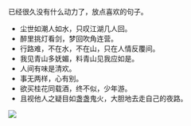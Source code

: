 已经很久没有什么动力了，放点喜欢的句子。

- 尘世如潮人如水，只叹江湖几人回。
- 醉里挑灯看剑，梦回吹角连营。
- 行路难，不在水，不在山，只在人情反覆间。
- 我见青山多妩媚，料青山见我应如是。
- 人间有味是清欢。
- 事无两样，心有别。
- 欲买桂花同载酒，终不似，少年游。
- 且视他人之疑目如盏盏鬼火，大胆地去走自己的夜路。

![](https://github-readme-stats.vercel.app/api?username=AlgoYu)